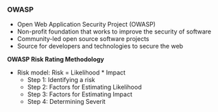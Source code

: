### OWASP
- Open Web Application Security Project (OWASP)
- Non-profit foundation that works to improve the security of software
- Community-led open source software projects
- Source for developers and technologies to secure the web

**OWASP Risk Rating Methodology**
- Risk model: Risk = Likelihood * Impact
	- Step 1: Identifying a risk
	- Step 2: Factors for Estimating Likelihood
	- Step 3: Factors for Estimating Impact
	- Step 4: Determining Severit
